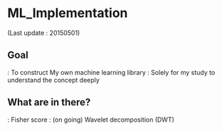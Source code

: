 # ML_Implementation
(Last update : 20150501) 
## Goal 
: To construct My own machine learning library 
: Solely for my study to understand the concept deeply 

## What are in there? 
: Fisher score 
: (on going) Wavelet decomposition (DWT) 
